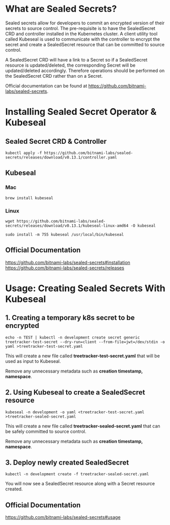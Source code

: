 # What are Sealed Secrets?
Sealed secrets allow for developers to commit an encrypted version of their secrets to source control. The pre-requisite is to have the SealedSecret CRD and controller installed in the Kubernetes cluster. A client utility tool called Kubeseal is used to communicate with the controller to encrypt the secret and create a SealedSecret resource that can be committed to source control.

A SealedSecret CRD will have a link to a Secret so if a SealedSecret resource is updated/deleted, the corresponding Secret will be updated/deleted accordingly. Therefore operations should be performed on the SealedSecret CRD rather than on a Secret.

Official documentation can be found at https://github.com/bitnami-labs/sealed-secrets.
# Installing Sealed Secret Operator & Kubeseal
## Sealed Secret CRD & Controller
`kubectl apply -f https://github.com/bitnami-labs/sealed-secrets/releases/download/v0.13.1/controller.yaml`

## Kubeseal
### Mac
`brew install kubeseal`
### Linux
`wget https://github.com/bitnami-labs/sealed-secrets/releases/download/v0.13.1/kubeseal-linux-amd64 -O kubeseal`

`sudo install -m 755 kubeseal /usr/local/bin/kubeseal`

## Official Documentation
https://github.com/bitnami-labs/sealed-secrets#installation
https://github.com/bitnami-labs/sealed-secrets/releases


# Usage: Creating Sealed Secrets With Kubeseal
## 1. Creating a temporary k8s secret to be encrypted
`echo -n TEST | kubectl -n development create secret generic treetracker-test-secret --dry-run=client --from-file=jwt=/dev/stdin -o yaml >treetracker-test-secret.yaml`

This will create a new file called **treetracker-test-secret.yaml** that will be used as input to Kubeseal.

Remove any unnecessary metadata such as **creation timestamp, namespace**.
## 2. Using Kubeseal to create a SealedSecret resource
`kubeseal -n development -o yaml <treetracker-test-secret.yaml >treetracker-sealed-secret.yaml`

This will create a new file called **treetracker-sealed-secret.yaml** that can be safely committed to source control.

Remove any unnecessary metadata such as **creation timestamp, namespace**.

## 3. Deploy newly created SealedSecret
`kubectl -n development create -f treetracker-sealed-secret.yaml`

You will now see a SealedSecret resource along with a Secret resource created.

## Official Documentation
https://github.com/bitnami-labs/sealed-secrets#usage